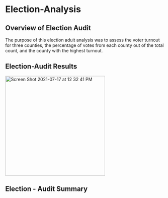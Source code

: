 # Election-Analysis
## Overview of Election Audit
The purpose of this election aduit analysis was to assess the voter turnout for three counties, the percentage of votes from each county out of the total count, and the county with the highest turnout.

## Election-Audit Results
<img width="317" alt="Screen Shot 2021-07-17 at 12 32 41 PM" src="https://user-images.githubusercontent.com/86024512/126043692-1717ecfb-330c-428c-832b-1968da431234.png">

## Election - Audit Summary
